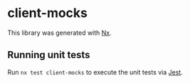 # client-mocks

This library was generated with [Nx](https://nx.dev).

## Running unit tests

Run `nx test client-mocks` to execute the unit tests via [Jest](https://jestjs.io).
